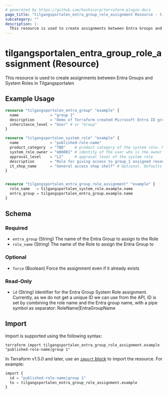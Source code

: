 ```yaml
---
# generated by https://github.com/hashicorp/terraform-plugin-docs
page_title: "tilgangsportalen_entra_group_role_assignment Resource - tilgangsportalen"
subcategory: ""
description: |-
  This resource is used to create assignments between Entra Groups and System Roles in Tilgangsportalen
---
```


# tilgangsportalen_entra_group_role_assignment (Resource)

This resource is used to create assignments between Entra Groups and System Roles in Tilgangsportalen

## Example Usage

```terraform
resource "tilgangsportalen_entra_group" "example" {
  name              = "group 1"
  description       = "Demo of Terraform created Microsoft Entra ID group"
  inheritance_level = "User" # or "Group"
}

resource "tilgangsportalen_system_role" "example" {
  name              = "published-role-name"
  product_category  = "TBD"    # product category of the system role. Must match an avaialable category
  system_role_owner = "m00001" # identity of the user who is the owner of the system role
  approval_level    = "L2"     # approval level of the system role
  description       = "Role for giving access to group_1 assigned resources."
  it_shop_name      = "General access shop shelf" # Optional. Defaults to "General access shop shelf"
}


resource "tilgangsportalen_entra_group_role_assignment" "example" {
  role_name   = tilgangsportalen_system_role.example.name
  entra_group = tilgangsportalen_entra_group.example.name
}
```

<!-- schema generated by tfplugindocs -->
## Schema

### Required

- `entra_group` (String) The name of the Entra Group to assign to the Role
- `role_name` (String) The name of the Role to assign the Entra Group to

### Optional

- `force` (Boolean) Force the assignment even if it already exists

### Read-Only

- `id` (String) Identifier for the Entra Group System Role assignment. Currently, as we do not get a unique ID we can use from the API, ID is set by combining the role name and the Entra group name, with a pipe symbol as separator: RoleName|EntraGroupName

## Import

Import is supported using the following syntax:

```shell
terraform import tilgangsportalen_entra_group_role_assignment.example "published-role-name|group 1"
```

In Terraform v1.5.0 and later, use an [`import` block](https://developer.hashicorp.com/terraform/language/import) to import the resource. For example:

```terraform
import {
  id = "published-role-name|group 1"
  to = tilgangsportalen_entra_group_role_assignment.example
}
```